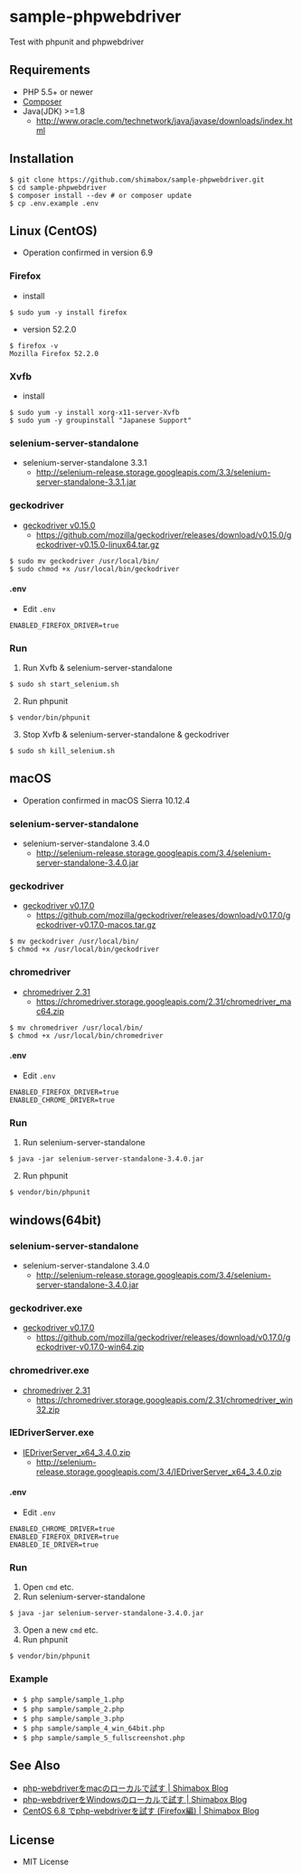 # sample-phpwebdriver
Test with phpunit and phpwebdriver

## Requirements

- PHP 5.5+ or newer
- [Composer](https://getcomposer.org)
- Java(JDK) >=1.8
  - http://www.oracle.com/technetwork/java/javase/downloads/index.html

## Installation

```
$ git clone https://github.com/shimabox/sample-phpwebdriver.git
$ cd sample-phpwebdriver
$ composer install --dev # or composer update
$ cp .env.example .env
```

## Linux (CentOS)

- Operation confirmed in version 6.9

### Firefox

- install
```
$ sudo yum -y install firefox
```
- version 52.2.0
```
$ firefox -v
Mozilla Firefox 52.2.0
```

### Xvfb

- install
```
$ sudo yum -y install xorg-x11-server-Xvfb
$ sudo yum -y groupinstall "Japanese Support"
```

### selenium-server-standalone

- selenium-server-standalone 3.3.1
  - http://selenium-release.storage.googleapis.com/3.3/selenium-server-standalone-3.3.1.jar

### geckodriver

- [geckodriver v0.15.0](https://github.com/mozilla/geckodriver/releases/tag/v0.15.0)
  - https://github.com/mozilla/geckodriver/releases/download/v0.15.0/geckodriver-v0.15.0-linux64.tar.gz

```
$ sudo mv geckodriver /usr/local/bin/
$ sudo chmod +x /usr/local/bin/geckodriver
```

#### .env

- Edit ```.env```
```
ENABLED_FIREFOX_DRIVER=true
```

### Run

1. Run Xvfb & selenium-server-standalone
```
$ sudo sh start_selenium.sh
```
2. Run phpunit
```
$ vendor/bin/phpunit
```
3. Stop Xvfb & selenium-server-standalone & geckodriver
```
$ sudo sh kill_selenium.sh
```

## macOS

- Operation confirmed in macOS Sierra 10.12.4

### selenium-server-standalone

- selenium-server-standalone 3.4.0
  - http://selenium-release.storage.googleapis.com/3.4/selenium-server-standalone-3.4.0.jar

### geckodriver

- [geckodriver v0.17.0](https://github.com/mozilla/geckodriver/releases/tag/v0.17.0)
  - https://github.com/mozilla/geckodriver/releases/download/v0.17.0/geckodriver-v0.17.0-macos.tar.gz

```
$ mv geckodriver /usr/local/bin/
$ chmod +x /usr/local/bin/geckodriver
```

### chromedriver

- [chromedriver 2.31](https://chromedriver.storage.googleapis.com/index.html?path=2.31/ "")
  - https://chromedriver.storage.googleapis.com/2.31/chromedriver_mac64.zip

```
$ mv chromedriver /usr/local/bin/
$ chmod +x /usr/local/bin/chromedriver
```

#### .env

- Edit ```.env```
```
ENABLED_FIREFOX_DRIVER=true
ENABLED_CHROME_DRIVER=true
```

### Run

1. Run selenium-server-standalone
```
$ java -jar selenium-server-standalone-3.4.0.jar
```
2. Run phpunit
```
$ vendor/bin/phpunit
```

## windows(64bit)

### selenium-server-standalone

- selenium-server-standalone 3.4.0
  - http://selenium-release.storage.googleapis.com/3.4/selenium-server-standalone-3.4.0.jar

### geckodriver.exe

- [geckodriver v0.17.0](https://github.com/mozilla/geckodriver/releases/tag/v0.17.0)
  - https://github.com/mozilla/geckodriver/releases/download/v0.17.0/geckodriver-v0.17.0-win64.zip

### chromedriver.exe

- [chromedriver 2.31](https://chromedriver.storage.googleapis.com/index.html?path=2.31/ "")
  - https://chromedriver.storage.googleapis.com/2.31/chromedriver_win32.zip

### IEDriverServer.exe

- [IEDriverServer_x64_3.4.0.zip](http://selenium-release.storage.googleapis.com/index.html?path=3.4/)
  - http://selenium-release.storage.googleapis.com/3.4/IEDriverServer_x64_3.4.0.zip

#### .env

- Edit ```.env```
```
ENABLED_CHROME_DRIVER=true
ENABLED_FIREFOX_DRIVER=true
ENABLED_IE_DRIVER=true
```

### Run

1. Open ```cmd``` etc.
2. Run selenium-server-standalone
```shell
$ java -jar selenium-server-standalone-3.4.0.jar
```
3. Open a new ```cmd``` etc.
4. Run phpunit
```
$ vendor/bin/phpunit
```

### Example

- ``` $ php sample/sample_1.php ```
- ``` $ php sample/sample_2.php ```
- ``` $ php sample/sample_3.php ```
- ``` $ php sample/sample_4_win_64bit.php ```
- ``` $ php sample/sample_5_fullscreenshot.php ```

## See Also

- [php-webdriverをmacのローカルで試す | Shimabox Blog](https://blog.shimabox.net/2017/04/30/try_php-webdriver_locally_on_mac/ "php-webdriverをmacのローカルで試す | Shimabox Blog")
- [php-webdriverをWindowsのローカルで試す | Shimabox Blog](https://blog.shimabox.net/2017/06/09/try_php-webdriver_locally_on_windows "php-webdriverをWindowsのローカルで試す | Shimabox Blog")
- [CentOS 6.8 でphp-webdriverを試す (Firefox編) | Shimabox Blog](https://blog.shimabox.net/2017/05/04/try_php-webdriver_with_centos-6-8_for_firefox/ "CentOS 6.8 でphp-webdriverを試す (Firefox編) | Shimabox Blog")

## License

- MIT License
